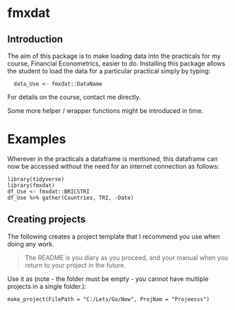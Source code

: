 fmxdat
======

Introduction
------------

The aim of this package is to make loading data into the practicals for
my course, Financial Econometrics, easier to do. Installing this package
allows the student to load the data for a particular practical simply by
typing:

      data_Use <- fmxdat::DataName

For details on the course, contact me directly.

Some more helper / wrapper functions might be introduced in time.

Examples
========

Wherever in the practicals a dataframe is mentioned, this dataframe can
now be accessed without the need for an internet connection as follows:

    library(tidyverse)
    library(fmxdat)
    df_Use <- fmxdat::BRICSTRI
    df_Use %>% gather(Countries, TRI, -Date)

Creating projects
-----------------

The following creates a project template that I recommend you use when
doing any work.

> The README is you diary as you proceed, and your manual when you
> return to your project in the future.

Use it as (note - the folder must be empty - you cannot have multiple
projects in a single folder.):

    make_project(FilePath = "C:/Lets/Go/Now", ProjNam = "Projeesss")
